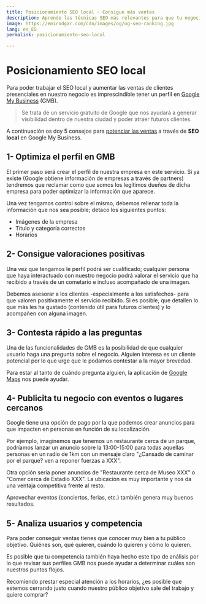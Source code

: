 ```yaml
---
title: Posicionamiento SEO local - Consigue más ventas
description: Aprende las técnicas SEO más relevantes para que tu negocio consiga aumentar las ventas con clientes locales
image: https://emirodgar.com/cdn/images/og/og-seo-ranking.jpg
lang: es_ES
permalink: posicionamiento-seo-local

---
```


# Posicionamiento SEO local 

Para poder trabajar el SEO local y aumentar las ventas de clientes presenciales en nuestro negocio es imprescindible tener un perfil en [Google My Business](https://www.google.com/intl/es_es/business/) (GMB).

> Se trata de un servicio gratuito de Google que nos ayudará a generar visibilidad dentro de nuestra ciudad y poder atraer futuros clientes.

A continuación os doy 5 consejos para [potenciar las ventas](casos-exito-seo) a través de **SEO local** en Google My Business.

## 1- Optimiza el perfil en GMB

El primer paso será crear el perfil de nuestra empresa en este servicio. Si ya existe (Google obtiene información de empresas a través de partners) tendremos que reclamar como que somos los legítimos dueños de dicha empresa para poder optimizar la información que aparece.

Una vez tengamos control sobre el mismo, debemos rellenar toda la información que nos sea posible; detaco los siguientes puntos:

- Imágenes de la empresa
- Título y categoría correctos
- Horarios

## 2- Consigue valoraciones positivas

Una vez que tengamos le perfil podrá ser cualificado; cualquier persona que haya interactuado con nuestro negocio podrá valorar el servicio que ha recibido a través de un cometario e incluso acompañado de una imagen.

Debemos asesorar a los clientes -especialmente a los satisfechos- para que valoren positivamente el servicio recibido. Si es posible, que detallen lo que más les ha gustado (contenido útil para futuros clientes) y lo acompañen con alguna imagen.

## 3- Contesta rápido a las preguntas

Una de las funcionalidades de GMB es la posibilidad de que cualquier usuario haga una pregunta sobre el negocio. Alguien interesa es un cliente potencial por lo que urge que le podamos contestar a la mayor brevedad.

Para estar al tanto de cuándo pregunta alguien, la aplicación de [Google Maps](https://support.google.com/maps/answer/6139433?hl=en) nos puede ayudar.

## 4- Publicita tu negocio con eventos o lugares cercanos

Google tiene una opción de pago por la que podemos crear anuncios para que impacten en personas en función de su localización.

Por ejemplo, imaginemos que tenemos un restaurante cerca de un parque, podríamos lanzar un anuncio sobre la 13:00-15:00 para todas aquellas personas en un radio de 1km con un mensaje claro "¿Cansado de caminar por el parque? ven a reponer fuerzas a XXX".

Otra opción sería poner anuncios de "Restaurante cerca de Museo XXX" o "Comer cerca de Estadio XXX". La ubicación es muy importante y nos da una ventaja competitiva frente al resto.

Aprovechar eventos (conciertos, ferias, etc.) también genera muy buenos resultados.

## 5- Analiza usuarios y competencia

Para poder conseguir ventas tienes que conocer muy bien a tu público objetivo. Quiénes son, qué quieren, cuándo lo quieren y cómo lo quieren.

Es posible que tu competencia también haya hecho este tipo de análisis por lo que revisar sus perfiles GMB nos puede ayudar a determinar cuáles son nuestros puntos flojos. 

Recomiendo prestar especial atención a los horarios, ¿es posible que estemos cerrando justo cuando nuestro público objetivo sale del trabajo y quiere comprar?
<!--stackedit_data:
eyJoaXN0b3J5IjpbLTE1NTk0MTQ1MzQsMTUyNzk2MTQ1LC0yMT
M1OTk1NDUwLDExNTE2MTcxN119
-->